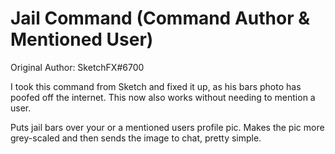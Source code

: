 # Jail Command (Command Author & Mentioned User)
Original Author: SketchFX#6700

I took this command from Sketch and fixed it up, as his bars photo has poofed off the internet. This now also works without needing to mention a user.

Puts jail bars over your or a mentioned users profile pic. Makes the pic more grey-scaled and then sends the image to chat, pretty simple. 
